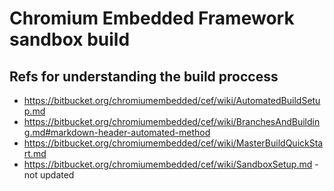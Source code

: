 # Chromium Embedded Framework sandbox build


## Refs for understanding the build proccess
* https://bitbucket.org/chromiumembedded/cef/wiki/AutomatedBuildSetup.md
* https://bitbucket.org/chromiumembedded/cef/wiki/BranchesAndBuilding.md#markdown-header-automated-method
* https://bitbucket.org/chromiumembedded/cef/wiki/MasterBuildQuickStart.md
* https://bitbucket.org/chromiumembedded/cef/wiki/SandboxSetup.md - not updated
